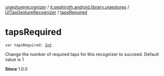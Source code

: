 [uigesturerecognizer](../../index.md) / [it.sephiroth.android.library.uigestures](../index.md) / [UITapGestureRecognizer](index.md) / [tapsRequired](./taps-required.md)

# tapsRequired

`var tapsRequired: `[`Int`](https://kotlinlang.org/api/latest/jvm/stdlib/kotlin/-int/index.html)

Change the number of required taps for this recognizer to succeed.
Default value is 1

**Since**
1.0.0

